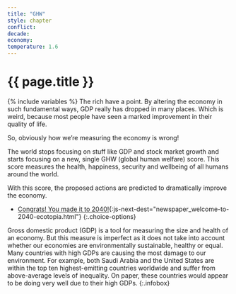 ```yaml
---
title: "GHW"
style: chapter
conflict: 
decade: 
economy: 
temperature: 1.6
---
```


<h1>{{ page.title }}</h1>

{% include variables %}
The rich have a point. By altering the economy in such fundamental ways, GDP really has dropped in many places. Which is weird, because most people have seen a marked improvement in their quality of life.

So, obviously how we’re measuring the economy is wrong!

The world stops focusing on stuff like GDP and stock market growth and starts focusing on a new, single GHW (global human welfare) score. This score measures the health, happiness, security and wellbeing of all humans around the world.

With this score, the proposed actions are predicted to dramatically improve the economy.

- [Congrats! You made it to 2040!](part-page_2040.html){:js-next-dest="newspaper_welcome-to-2040-ecotopia.html"}
{:.choice-options}

Gross domestic product (GDP) is a tool for measuring the size and health of an economy. But this measure is imperfect as it does not take into account whether our economies are environmentally sustainable, healthy or equal. Many countries with high GDPs are causing the most damage to our environment. For example, both Saudi Arabia and the United States are within the top ten highest-emitting countries worldwide and suffer from above-average levels of inequality. On paper, these countries would appear to be doing very well due to their high GDPs.
{:.infobox}

